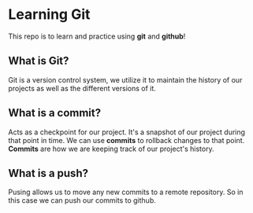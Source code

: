 # Learning Git
This repo is to learn and practice using **git** and **github**!

## What is Git?
Git is a version control system, we utilize it to maintain the history of our projects as well as the different versions of it. 

## What is a commit?
Acts as a checkpoint for our project. It's a snapshot of our project during that point in time. We can use **commits** to rollback changes to that point. **Commits** are how we are keeping track of our project's history.

## What is a push?
Pusing allows us to move any new commits to a remote repository. So in this case we can push our commits to github.